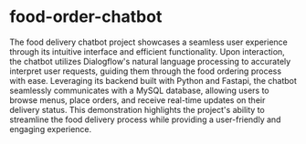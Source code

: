 # food-order-chatbot


The food delivery chatbot project showcases a seamless user experience through its intuitive interface and efficient functionality. Upon interaction, the chatbot utilizes Dialogflow's natural language processing to accurately interpret user requests, guiding them through the food ordering process with ease. Leveraging its backend built with Python and Fastapi, the chatbot seamlessly communicates with a MySQL database, allowing users to browse menus, place orders, and receive real-time updates on their delivery status. This demonstration highlights the project's ability to streamline the food delivery process while providing a user-friendly and engaging experience.
